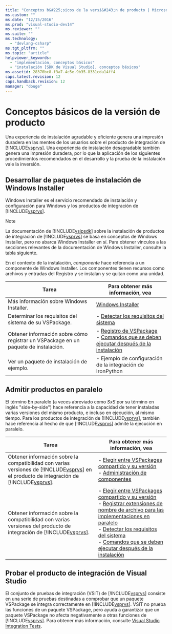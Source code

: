 ```yaml
---
title: "Conceptos b&#225;sicos de la versi&#243;n de producto | Microsoft Docs"
ms.custom: ""
ms.date: "12/15/2016"
ms.prod: "visual-studio-dev14"
ms.reviewer: ""
ms.suite: ""
ms.technology: 
  - "devlang-csharp"
ms.tgt_pltfrm: ""
ms.topic: "article"
helpviewer_keywords: 
  - "implementación, conceptos básicos"
  - "instalación [SDK de Visual Studio], conceptos básicos"
ms.assetid: 28370bc8-f3a7-4c5e-9b35-8331cda14ff4
caps.latest.revision: 12
caps.handback.revision: 12
manager: "douge"
---
```

# Conceptos b&#225;sicos de la versi&#243;n de producto
Una experiencia de instalación agradable y eficiente genera una impresión duradera en las mentes de los usuarios sobre el producto de integración de [!INCLUDE[vsprvs](../assembler/masm/includes/vsprvs_md.md)]. Una experiencia de instalación desagradable también genera una impresión duradera, por lo que la aplicación de los siguientes procedimientos recomendados en el desarrollo y la prueba de la instalación vale la inversión.  
  
## Desarrollar de paquetes de instalación de Windows Installer  
 Windows Installer es el servicio recomendado de instalación y configuración para Windows y los productos de integración de [!INCLUDE[vsprvs](../assembler/masm/includes/vsprvs_md.md)].  
  
> [!NOTE]
>  La documentación de [!INCLUDE[vsipsdk](../mfc/includes/vsipsdk_md.md)] sobre la instalación de productos de integración de [!INCLUDE[vsprvs](../assembler/masm/includes/vsprvs_md.md)] se basa en conceptos de Windows Installer, pero no abarca Windows Installer en sí. Para obtener vínculos a las secciones relevantes de la documentación de Windows Installer, consulte la tabla siguiente.  
  
 En el contexto de la instalación, *componente* hace referencia a un componente de Windows Installer. Los componentes tienen recursos como archivos y entradas del Registro y se instalan y se quitan como una unidad.  
  
|Tarea|Para obtener más información, vea|  
|-----------|---------------------------------------|  
|Más información sobre Windows Installer.|[Windows Installer](http://msdn.microsoft.com/library/aa372866.aspx)|  
|Determinar los requisitos del sistema de su VSPackage.|-   [Detectar los requisitos del sistema](../Topic/Detecting%20System%20Requirements.md)|  
|Obtener información sobre cómo registrar un VSPackage en un paquete de instalación.|-   [Registro de VSPackage](../Topic/VSPackage%20Registration.md)<br />-   [Comandos que se deben ejecutar después de la instalación](../Topic/Commands%20That%20Must%20Be%20Run%20After%20Installation.md)|  
|Ver un paquete de instalación de ejemplo.|-   Ejemplo de configuración de la integración de IronPython|  
  
## Admitir productos en paralelo  
 El término En paralelo \(a veces abreviado como *SxS* por su término en inglés "side\-by\-side"\) hace referencia a la capacidad de tener instaladas varias versiones del mismo producto, e incluso en ejecución, al mismo tiempo. Para los productos de integración de [!INCLUDE[vsprvs](../assembler/masm/includes/vsprvs_md.md)], también hace referencia al hecho de que [!INCLUDE[vsprvs](../assembler/masm/includes/vsprvs_md.md)] admite la ejecución en paralelo.  
  
|Tarea|Para obtener más información, vea|  
|-----------|---------------------------------------|  
|Obtener información sobre la compatibilidad con varias versiones de [!INCLUDE[vsprvs](../assembler/masm/includes/vsprvs_md.md)] en el producto de integración de [!INCLUDE[vsprvs](../assembler/masm/includes/vsprvs_md.md)].|-   [Elegir entre VSPackages compartido y su versión](../Topic/Choosing%20Between%20Shared%20and%20Versioned%20VSPackages.md)<br />-   [Administración de componentes](../Topic/Component%20Management.md)|  
|Obtener información sobre la compatibilidad con varias versiones del producto de integración de [!INCLUDE[vsprvs](../assembler/masm/includes/vsprvs_md.md)].|-   [Elegir entre VSPackages compartido y su versión](../Topic/Choosing%20Between%20Shared%20and%20Versioned%20VSPackages.md)<br />-   [Registrar extensiones de nombre de archivo para las implementaciones en paralelo](../Topic/Registering%20File%20Name%20Extensions%20for%20Side-By-Side%20Deployments.md)<br />-   [Detectar los requisitos del sistema](../Topic/Detecting%20System%20Requirements.md)<br />-   [Comandos que se deben ejecutar después de la instalación](../Topic/Commands%20That%20Must%20Be%20Run%20After%20Installation.md)|  
  
## Probar el producto de integración de Visual Studio  
 El conjunto de pruebas de integración \(VSIT\) de [!INCLUDE[vsprvs](../assembler/masm/includes/vsprvs_md.md)] consiste en una serie de pruebas destinadas a comprobar que un paquete VSPackage se integra correctamente en [!INCLUDE[vsprvs](../assembler/masm/includes/vsprvs_md.md)]. VSIT no prueba las funciones de un paquete VSPackage, pero ayuda a garantizar que un paquete VSPackage no afecta negativamente a otras funciones de [!INCLUDE[vsprvs](../assembler/masm/includes/vsprvs_md.md)]. Para obtener más información, consulte [Visual Studio Integration Tests](http://msdn.microsoft.com/es-es/8d741735-7d93-46c2-ab93-01da7a0e016d).
